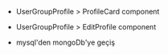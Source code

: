 * UserGroupProfile > ProfileCard component
* UserGroupProfile > EditProfile component

* mysql'den mongoDb'ye geçiş